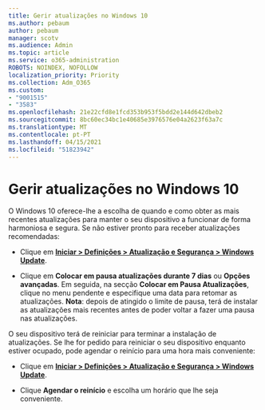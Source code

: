 ```yaml
---
title: Gerir atualizações no Windows 10
ms.author: pebaum
author: pebaum
manager: scotv
ms.audience: Admin
ms.topic: article
ms.service: o365-administration
ROBOTS: NOINDEX, NOFOLLOW
localization_priority: Priority
ms.collection: Adm_O365
ms.custom:
- "9001515"
- "3583"
ms.openlocfilehash: 21e22cfd8e1fcd353b953f5bdd2e144d642dbeb2
ms.sourcegitcommit: 8bc60ec34bc1e40685e3976576e04a2623f63a7c
ms.translationtype: MT
ms.contentlocale: pt-PT
ms.lasthandoff: 04/15/2021
ms.locfileid: "51823942"
---
```

# <a name="manage-updates-in-windows-10"></a>Gerir atualizações no Windows 10

O Windows 10 oferece-lhe a escolha de quando e como obter as mais recentes atualizações para manter o seu dispositivo a funcionar de forma harmoniosa e segura. Se não estiver pronto para receber atualizações recomendadas:

- Clique em **[Iniciar > Definições > Atualização e Segurança > Windows Update](ms-settings:windowsupdate)**.

- Clique em **Colocar em pausa atualizações durante 7 dias** ou **Opções avançadas**. Em seguida, na secção **Colocar em Pausa Atualizações**, clique no menu pendente e especifique uma data para retomar as atualizações. **Nota**: depois de atingido o limite de pausa, terá de instalar as atualizações mais recentes antes de poder voltar a fazer uma pausa nas atualizações.

O seu dispositivo terá de reiniciar para terminar a instalação de atualizações. Se lhe for pedido para reiniciar o seu dispositivo enquanto estiver ocupado, pode agendar o reinício para uma hora mais conveniente:

- Clique em **[Iniciar > Definições > Atualização e Segurança > Windows Update](ms-settings:windowsupdate)**.

- Clique **Agendar o reinício** e escolha um horário que lhe seja conveniente.
